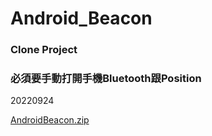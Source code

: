 # Android_Beacon
### Clone Project
### 必須要手動打開手機Bluetooth跟Position



20220924

[AndroidBeacon.zip](https://github.com/monday8/AndroidBeacon/files/9638073/AndroidBeacon.zip)
